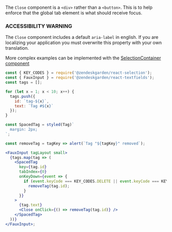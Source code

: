 The `Close` component is a `<div>` rather than a `<button>`. This is to help
enforce that the global tab element is what should receive focus.

### ACCESSIBILITY WARNING

The `Close` component includes a default `aria-label` in english. If you are localizing your application you must
overwrite this property with your own translation.

More complex examples can be implemented with the
[SelectionContainer component](https://garden.zendesk.com/react-components/next/selection/#selectioncontainer)

```jsx
const { KEY_CODES } = require('@zendeskgarden/react-selection');
const { FauxInput } = require('@zendeskgarden/react-textfields');
const tags = [];

for (let x = 1; x < 10; x++) {
  tags.push({
    id: `tag-${x}`,
    text: `Tag #${x}`
  });
}

const SpacedTag = styled(Tag)`
  margin: 2px;
`;

const removeTag = tagKey => alert(`Tag "${tagKey}" removed`);

<FauxInput tagLayout small>
  {tags.map(tag => (
    <SpacedTag
      key={tag.id}
      tabIndex={0}
      onKeyDown={event => {
        if (event.keyCode === KEY_CODES.DELETE || event.keyCode === KEY_CODES.BACKSPACE) {
          removeTag(tag.id);
        }
      }}
    >
      {tag.text}
      <Close onClick={() => removeTag(tag.id)} />
    </SpacedTag>
  ))}
</FauxInput>;
```

